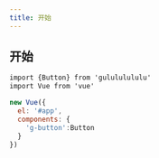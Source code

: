 ```yaml
---
title: 开始
---
```

## 开始
``` html
import {Button} from 'gulululululu'
import Vue from 'vue'
```
``` javascript
new Vue({
  el: '#app',
  components: {
    'g-button':Button
  }
})
```
